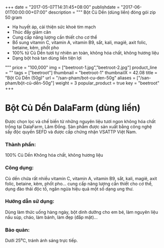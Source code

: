 +++
date = "2017-05-07T14:31:45+08:00"
publishdate = "2017-06-01T00:00:00+07:00"
description = """
Bột Củ Dền (dùng liền) đóng gói zip 50 gram

* Hạ huyết áp, cải thiện sức khoẻ tim mạch
* Thúc đẩy giảm cân
* Cung cấp năng lượng cần thiết cho cơ thể
* Bổ sung vitamin C, vitamin A, vitamin B9, sắt, kali, magiê, axit folic, betaine, kẽm, phốt pho
* 100% từ Củ Dền tươi tự nhiên an toàn, không hóa chất, không hương liệu
* Dạng bột hoà tan dùng liền tiện lợi

"""
price = "100,000"
img = ["beetroot-1.jpg","beetroot-2.jpg"]
product_line = ""
tags = ["beetroot"]
thumbnail = "beetroot-1"
thumbnailX = 42.08
title = "Bột Củ Dền (50g)"
url = "/san-pham/bot-cu-den-50g"
aliases = ["/san-pham/bột-củ-dền-50g"]
weight = 3
popular_product = true
key = "beetroot"
+++

# Bột Củ Dền DalaFarm (dùng liền)

Được chọn lọc và chế biến từ những nguyên liệu 
tươi ngon không hóa chất trồng tại DalaFarm, Lâm Đồng. Sản phẩm được 
sản xuất bằng công nghệ sấy độc quyền SEFD và được cấp chứng nhận 
VSATTP Việt Nam.

### Thành phần: 
100% Củ Dền
Không hóa chất, không hương liệu

### Công dụng: 
Củ dền chứa rất nhiều vitamin C, 
vitamin A, vitamin B9, sắt, kali, 
magiê, axit folic, betaine, kẽm, 
phốt pho... cung cấp năng lượng 
cần thiết cho cơ thể, dụng đào 
thải độc tố, ngăn ngừa hiệu quả 
một số dạng ung thư. 

### Hướng dẫn sử dụng:  
Dùng làm thức uống hàng ngày, 
bột dinh dưỡng cho em bé, làm 
nguyên liệu nấu súp, cháo, làm 
bánh, làm đẹp (đắp mặt)…

### Bảo quản: 
Dưới 25⁰C, tránh ánh sáng trực tiếp.

